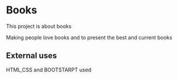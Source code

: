 <h1> Books </h1>

This project is about books

Making people love books 
and to present the best and current books

<h2> External uses</h2>

HTML,CSS and BOOTSTARPT used